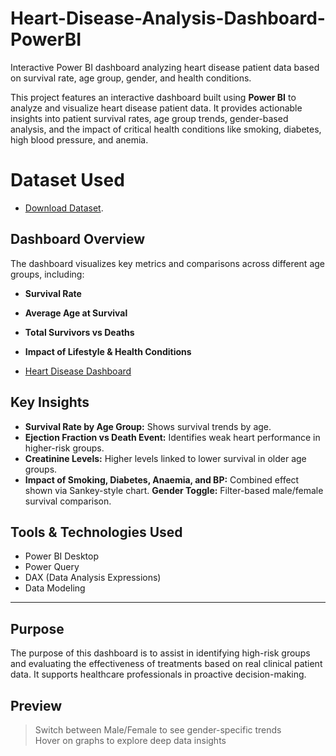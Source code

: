 # Heart-Disease-Analysis-Dashboard-PowerBI
Interactive Power BI dashboard analyzing heart disease patient data based on survival rate, age group, gender, and health conditions.

This project features an interactive dashboard built using **Power BI** to analyze and visualize heart disease patient data. It provides actionable insights into patient survival rates, age group trends, gender-based analysis, and the impact of critical health conditions like smoking, diabetes, high blood pressure, and anemia.

# Dataset Used
- [Download Dataset](https://github.com/shivakumarrrr/HR-Analytics-Dashboard-PowerBI/blob/main/HR%20Analysis%20Dataset.xlsx).

## Dashboard Overview

The dashboard visualizes key metrics and comparisons across different age groups, including:
- **Survival Rate**
- **Average Age at Survival**
- **Total Survivors vs Deaths**
- **Impact of Lifestyle & Health Conditions**

- [Heart Disease Dashboard](https://github.com/shivakumarrrr/HR-Analytics-Dashboard-PowerBI/blob/main/HR%20Analysis%20Dashboard.png)


## Key Insights

- **Survival Rate by Age Group:** Shows survival trends by age.
- **Ejection Fraction vs Death Event:** Identifies weak heart performance in higher-risk groups.
- **Creatinine Levels:** Higher levels linked to lower survival in older age groups.
- **Impact of Smoking, Diabetes, Anaemia, and BP:** Combined effect shown via Sankey-style chart.
  **Gender Toggle:** Filter-based male/female survival comparison.


## Tools & Technologies Used

- Power BI Desktop  
- Power Query  
- DAX (Data Analysis Expressions)  
- Data Modeling  

---

## Purpose

The purpose of this dashboard is to assist in identifying high-risk groups and evaluating the effectiveness of treatments based on real clinical patient data. It supports healthcare professionals in proactive decision-making.



## Preview

> Switch between Male/Female to see gender-specific trends  
> Hover on graphs to explore deep data insights


